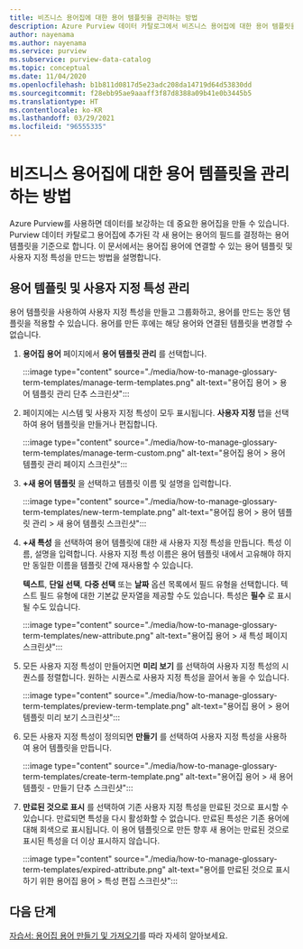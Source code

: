 ```yaml
---
title: 비즈니스 용어집에 대한 용어 템플릿을 관리하는 방법
description: Azure Purview 데이터 카탈로그에서 비즈니스 용어집에 대한 용어 템플릿을 관리하는 방법을 알아봅니다.
author: nayenama
ms.author: nayenama
ms.service: purview
ms.subservice: purview-data-catalog
ms.topic: conceptual
ms.date: 11/04/2020
ms.openlocfilehash: b1b811d0817d5e23adc208da14719d64d53830dd
ms.sourcegitcommit: f28ebb95ae9aaaff3f87d8388a09b41e0b3445b5
ms.translationtype: HT
ms.contentlocale: ko-KR
ms.lasthandoff: 03/29/2021
ms.locfileid: "96555335"
---
```

# <a name="how-to-manage-term-templates-for-business-glossary"></a>비즈니스 용어집에 대한 용어 템플릿을 관리하는 방법

Azure Purview를 사용하면 데이터를 보강하는 데 중요한 용어집을 만들 수 있습니다. Purview 데이터 카탈로그 용어집에 추가된 각 새 용어는 용어의 필드를 결정하는 용어 템플릿을 기준으로 합니다. 이 문서에서는 용어집 용어에 연결할 수 있는 용어 템플릿 및 사용자 지정 특성을 만드는 방법을 설명합니다.

## <a name="manage-term-templates-and-custom-attributes"></a>용어 템플릿 및 사용자 지정 특성 관리

용어 템플릿을 사용하여 사용자 지정 특성을 만들고 그룹화하고, 용어를 만드는 동안 템플릿을 적용할 수 있습니다. 용어를 만든 후에는 해당 용어와 연결된 템플릿을 변경할 수 없습니다.

1. **용어집 용어** 페이지에서 **용어 템플릿 관리** 를 선택합니다.

   :::image type="content" source="./media/how-to-manage-glossary-term-templates/manage-term-templates.png" alt-text="용어집 용어 > 용어 템플릿 관리 단추 스크린샷":::

2. 페이지에는 시스템 및 사용자 지정 특성이 모두 표시됩니다. **사용자 지정** 탭을 선택하여 용어 템플릿을 만들거나 편집합니다.

   :::image type="content" source="./media/how-to-manage-glossary-term-templates/manage-term-custom.png" alt-text="용어집 용어 > 용어 템플릿 관리 페이지 스크린샷":::

3. **+새 용어 템플릿** 을 선택하고 템플릿 이름 및 설명을 입력합니다.

   :::image type="content" source="./media/how-to-manage-glossary-term-templates/new-term-template.png" alt-text="용어집 용어 > 용어 템플릿 관리 > 새 용어 템플릿 스크린샷":::

4. **+새 특성** 을 선택하여 용어 템플릿에 대한 새 사용자 지정 특성을 만듭니다. 특성 이름, 설명을 입력합니다. 사용자 지정 특성 이름은 용어 템플릿 내에서 고유해야 하지만 동일한 이름을 템플릿 간에 재사용할 수 있습니다.

   **텍스트**, **단일 선택**, **다중 선택** 또는 **날짜** 옵션 목록에서 필드 유형을 선택합니다. 텍스트 필드 유형에 대한 기본값 문자열을 제공할 수도 있습니다.  특성은 **필수** 로 표시될 수도 있습니다.

   :::image type="content" source="./media/how-to-manage-glossary-term-templates/new-attribute.png" alt-text="용어집 용어 > 새 특성 페이지 스크린샷":::

5. 모든 사용자 지정 특성이 만들어지면 **미리 보기** 를 선택하여 사용자 지정 특성의 시퀀스를 정렬합니다. 원하는 시퀀스로 사용자 지정 특성을 끌어서 놓을 수 있습니다.

   :::image type="content" source="./media/how-to-manage-glossary-term-templates/preview-term-template.png" alt-text="용어집 용어 > 용어 템플릿 미리 보기 스크린샷":::

6. 모든 사용자 지정 특성이 정의되면 **만들기** 를 선택하여 사용자 지정 특성을 사용하여 용어 템플릿을 만듭니다.

   :::image type="content" source="./media/how-to-manage-glossary-term-templates/create-term-template.png" alt-text="용어집 용어 > 새 용어 템플릿 - 만들기 단추 스크린샷":::

7. **만료된 것으로 표시** 를 선택하여 기존 사용자 지정 특성을 만료된 것으로 표시할 수 있습니다. 만료되면 특성을 다시 활성화할 수 없습니다. 만료된 특성은 기존 용어에 대해 회색으로 표시됩니다. 이 용어 템플릿으로 만든 향후 새 용어는 만료된 것으로 표시된 특성을 더 이상 표시하지 않습니다.

   :::image type="content" source="./media/how-to-manage-glossary-term-templates/expired-attribute.png" alt-text="용어를 만료된 것으로 표시하기 위한 용어집 용어 > 특성 편집 스크린샷":::

## <a name="next-steps"></a>다음 단계

[자습서: 용어집 용어 만들기 및 가져오기](tutorial-import-create-glossary-terms.md)를 따라 자세히 알아보세요.
